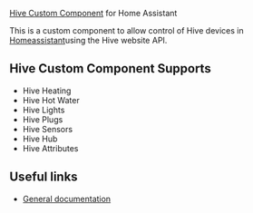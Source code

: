 [Hive Custom Component](https://github.com/Rendili/hive-for-home-assistant) for Home Assistant

This is a custom component to allow control of Hive devices in [Homeassistant](https://home-assistant.io)using the Hive website API.

## Hive Custom Component Supports

  - Hive Heating
  - Hive Hot Water
  - Hive Lights
  - Hive Plugs
  - Hive Sensors
  - Hive Hub
  - Hive Attributes

## Useful links

- [General documentation](https://github.com/Rendili/hive-for-home-assistant/blob/master/README.md)
